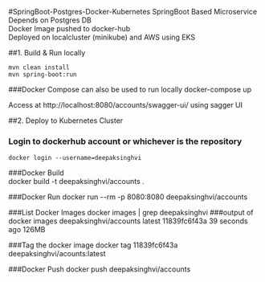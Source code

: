 #SpringBoot-Postgres-Docker-Kubernetes
SpringBoot Based Microservice\
Depends on Postgres DB\
Docker Image pushed to docker-hub\
Deployed on localcluster (minikube) and AWS using EKS



##1. Build & Run locally

    mvn clean install
    mvn spring-boot:run

###Docker Compose can also be used to run locally
    docker-compose up

Access at http://localhost:8080/accounts/swagger-ui/ using sagger UI

##2. Deploy to Kubernetes Cluster
### Login to dockerhub account or whichever is the repository
    docker login --username=deepaksinghvi
    
###Docker Build    
    docker build -t deepaksinghvi/accounts .

###Docker Run
    docker run --rm -p 8080:8080 deepaksinghvi/accounts

###List Docker Images
    docker images | grep deepaksinghvi
###output of docker images
    deepaksinghvi/accounts     latest    11839fc6f43a    39 seconds ago      126MB

###Tag the docker image
    docker tag 11839fc6f43a deepaksinghvi/acounts:latest

###Docker Push
    docker push deepaksinghvi/accounts
    
    